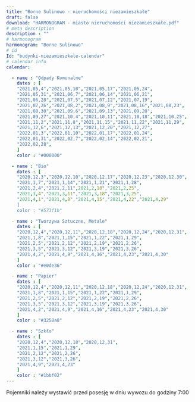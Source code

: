 ```yaml
---
title: "Borne Sulinowo - nieruchomości niezamieszkałe"
draft: false
download: "HARMONOGRAM - miasto nieruchomości niezamieszkałe.pdf"
# meta description
description : ""
# harmonogram
harmonogram: "Borne Sulinowo"
# id
Id: "budynki-niezamieszkale-calendar"
# calendar info
calendar:

  - name : "Odpady Komunalne"
    dates : [
    "2021,05,4","2021,05,10","2021,05,17","2021,05,24",
    "2021,05,31","2021,06,7","2021,06,14","2021,06,21",
    "2021,06,28","2021,07,5","2021,07,12","2021,07,19",
    "2021,07,26","2021,08,2","2021,08,9","2021,08,16","2021,08,23",
    "2021,08,30","2021,09,6","2021,09,13","2021,09,20",
    "2021,09,27","2021,10,4","2021,10,11","2021,10,18","2021,10,25",
    "2021,11,2","2021,11,8","2021,11,15","2021,11,22","2021,11,29",
    "2021,12,6","2021,12,13","2021,12,20","2021,12,27",
    "2022,01,3","2022,01,10","2022,01,17","2022,01,24",
    "2022,01,31","2022,02,7","2022,02,14","2022,02,21",
    "2022,02,28",
    ]
    color : "#000000"

  - name : "Bio"
    dates : [
    "2020,12,3","2020,12,10","2020,12,17","2020,12,23","2020,12,30",
    "2021,1,7","2021,1,14","2021,1,21","2021,1,28",
    "2021,2,4","2021,2,11",2021,2,18","2021,2,25",
    "2021,3,4","2021,3,11","2021,3,18","2021,3,25",
    "2021,4,1","2021,4,8","2021,4,15","2021,4,22","2021,4,29"
    ]
    color : "#573f1b"

  - name : "Tworzywa Sztuczne, Metale"
    dates : [
    "2020,12,4","2020,12,11","2020,12,18","2020,12,24","2020,12,31",
    "2021,1,8","2021,1,15","2021,1,22","2021,1,29",
    "2021,2,5","2021,2,12","2021,2,19","2021,2,26",
    "2021,3,5","2021,3,12","2021,3,19","2021,3,26",
    "2021,4,2","2021,4,9","2021,4,16","2021,4,23","2021,4,30"
    ]
    color : "#e0de36"

  - name : "Papier"
    dates : [
    "2020,12,4","2020,12,11","2020,12,18","2020,12,24","2020,12,31",
    "2021,1,8","2021,1,15","2021,1,22","2021,1,29",
    "2021,2,5","2021,2,12","2021,2,19","2021,2,26",
    "2021,3,5","2021,3,12","2021,3,19","2021,3,26",
    "2021,4,2","2021,4,9","2021,4,16","2021,4,23","2021,4,30"
    ]
    color : "#3258a8"

  - name : "Szkło"
    dates : [
    "2020,12,4","2020,12,18","2020,12,31",
    "2021,1,15","2021,1,29",
    "2021,2,12","2021,2,26",
    "2021,3,12","2021,3,26",
    "2021,4,9","2021,4,23"
    ]
    color : "#1bbf02"
---
```


Pojemniki należy wystawić przed posesję w dniu wywozu do godziny 7:00
